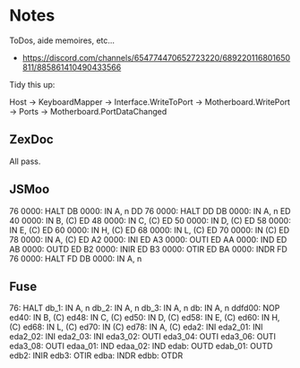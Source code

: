 # Notes

ToDos, aide memoires, etc...

- https://discord.com/channels/654774470652723220/689220116801650811/885861410490433566

Tidy this up:

Host -> KeyboardMapper -> Interface.WriteToPort -> Motherboard.WritePort -> Ports -> Motherboard.PortDataChanged

## ZexDoc

All pass.

## JSMoo

76 0000: HALT
DB 0000: IN A, n
DD 76 0000: HALT
DD DB 0000: IN A, n
ED 40 0000: IN B, (C)
ED 48 0000: IN C, (C)
ED 50 0000: IN D, (C)
ED 58 0000: IN E, (C)
ED 60 0000: IN H, (C)
ED 68 0000: IN L, (C)
ED 70 0000: IN (C)
ED 78 0000: IN A, (C)
ED A2 0000: INI
ED A3 0000: OUTI
ED AA 0000: IND
ED AB 0000: OUTD
ED B2 0000: INIR
ED B3 0000: OTIR
ED BA 0000: INDR
FD 76 0000: HALT
FD DB 0000: IN A, n

## Fuse

76: HALT
db_1: IN A, n
db_2: IN A, n
db_3: IN A, n
db: IN A, n
ddfd00: NOP
ed40: IN B, (C)
ed48: IN C, (C)
ed50: IN D, (C)
ed58: IN E, (C)
ed60: IN H, (C)
ed68: IN L, (C)
ed70: IN (C)
ed78: IN A, (C)
eda2: INI
eda2_01: INI
eda2_02: INI
eda2_03: INI
eda3_02: OUTI
eda3_04: OUTI
eda3_06: OUTI
eda3_08: OUTI
edaa_01: IND
edaa_02: IND
edab: OUTD
edab_01: OUTD
edb2: INIR
edb3: OTIR
edba: INDR
edbb: OTDR
